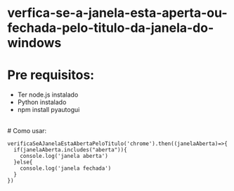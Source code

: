 # verfica-se-a-janela-esta-aperta-ou-fechada-pelo-titulo-da-janela-do-windows
# Pre requisitos:
<ul>
<li>Ter node.js instalado</li>
<li>Python instalado</li>
<li>npm install pyautogui</li>
</ul>

<br>
# Como usar:

```
verificaSeAJanelaEstaAbertaPeloTitulo('chrome').then((janelaAberta)=>{
  if(janelaAberta.includes("aberta")){
    console.log('janela aberta')
  }else{
    console.log('janela fechada')
  }
})

```
